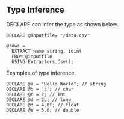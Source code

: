## Type Inference

DECLARE can infer the type as shown below.

```
DECLARE @inputfile= "/data.csv"

@rows =
  EXTRACT name string, idint
  FROM @inputfile
  USING Extractors.Csv();
```

Examples of type inference.

```
DECLARE @a = "Hello World"; // string
DECLARE @b = 'a'; // char
DECLARE @c = 2; // int
DECLARE @d = 2L; // long
DECLARE @d = 4.0f; // float
DECLARE @e = 5.0; // double
```




